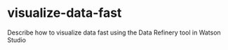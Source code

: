 # visualize-data-fast
Describe how to visualize data fast using the Data Refinery tool in Watson Studio
